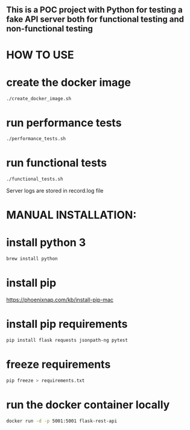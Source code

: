 ## This is a POC project with Python for testing a fake API server both for functional testing and non-functional testing
# HOW TO USE

# create the docker image

```sh
./create_docker_image.sh
```


#  run performance tests
```sh
./performance_tests.sh
```

# run functional tests
```sh
./functional_tests.sh
```

Server logs are stored in record.log file


# MANUAL INSTALLATION:



# install python 3

```sh
brew install python
```

# install pip

https://phoenixnap.com/kb/install-pip-mac


# install pip requirements
```sh
pip install flask requests jsonpath-ng pytest
```


# freeze requirements
```sh
pip freeze > requirements.txt
```



#  run the docker container locally
```sh
docker run -d -p 5001:5001 flask-rest-api
```